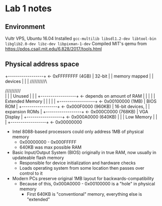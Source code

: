 # Lab 1 notes

## Environment

Vultr VPS, Ubuntu 16.04
Installed `gcc-multilib libsdl1.2-dev libtool-bin libglib2.0-dev libz-dev libpixman-1-dev`
Compiled MIT's qemu from https://pdos.csail.mit.edu/6.828/2017/tools.html

## Physical address space

+------------------+  <- 0xFFFFFFFF (4GB)
|      32-bit      |
|  memory mapped   |
|     devices      |
|                  |
/\/\/\/\/\/\/\/\/\/\

/\/\/\/\/\/\/\/\/\/\
|                  |
|      Unused      |
|                  |
+------------------+  <- depends on amount of RAM
|                  |
|                  |
| Extended Memory  |
|                  |
|                  |
+------------------+  <- 0x00100000 (1MB)
|     BIOS ROM     |
+------------------+  <- 0x000F0000 (960KB)
|  16-bit devices, |
|  expansion ROMs  |
+------------------+  <- 0x000C0000 (768KB)
|   VGA Display    |
+------------------+  <- 0x000A0000 (640KB)
|                  |
|    Low Memory    |
|                  |
+------------------+  <- 0x00000000

* Intel 8088-based processors could only address 1MB of physical memory
	* 0x00000000 - 0x000FFFFF
	* 640KB was max possible RAM
* Basic Input/Output System (BIOS) originally in true RAM, now usually in updateable flash memory
	* Responsible for device initialization and hardware checks
	* Loads operating system from some location then passes over control to it
* Modern PCs preserve original 1MB layout for backwards-compatibility
	* Because of this, 0x000A0000 - 0x00100000 is a "hole" in physical memory
		* First 640KB is "conventional" memory, everything else is "extended"

